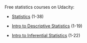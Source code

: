 Free statistics courses on Udacity:

- [Statistics](https://www.udacity.com/course/statistics--st095) (1-38)

- [Intro to Descriptive Statistics](https://www.udacity.com/course/intro-to-descriptive-statistics--ud827) (1-19)

- [Intro to Inferential Statistics](https://www.udacity.com/course/intro-to-inferential-statistics--ud201) (1-22)
